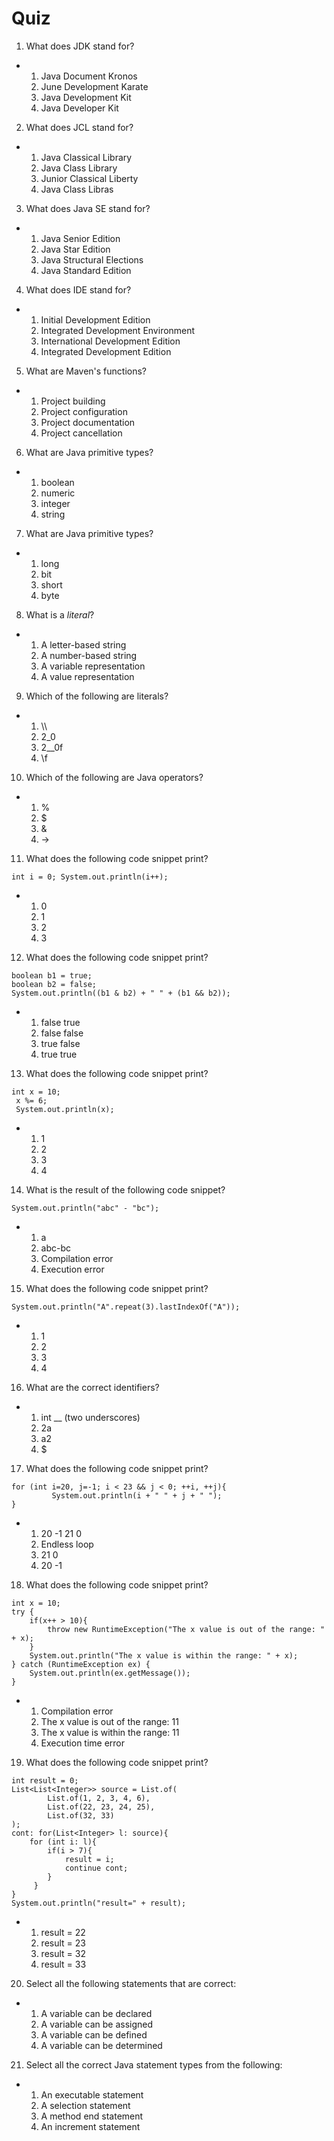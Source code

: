 
Quiz
============================

1.  What does JDK stand for?

-   1.  Java Document Kronos
    2.  June Development Karate
    3.  Java Development Kit
    4.  Java Developer Kit

2.  What does JCL stand for?

-   1.  Java Classical Library
    2.  Java Class Library
    3.  Junior Classical Liberty
    4.  Java Class Libras

3.  What does Java SE stand for?

-   1.  Java Senior Edition
    2.  Java Star Edition
    3.  Java Structural Elections
    4.  Java Standard Edition

4.  What does IDE stand for?

-   1.  Initial Development Edition
    2.  Integrated Development Environment
    3.  International Development Edition
    4.  Integrated Development Edition

5.  What are Maven's functions?

-   1.  Project building
    2.  Project configuration
    3.  Project documentation
    4.  Project cancellation

6.  What are Java primitive types?

-   1.  boolean
    2.  numeric
    3.  integer
    4.  string

7.  What are Java primitive types?

-   1.  long
    2.  bit
    3.  short
    4.  byte

8.  What is a *literal*?

-   1.  A letter-based string
    2.  A number-based string
    3.  A variable representation
    4.  A value representation

9.  Which of the following are literals?

-   1.  \\\\
    2.  2\_0
    3.  2\_\_0f
    4.  \\f

10. Which of the following are Java operators?

-   1.  %
    2.  \$
    3.  &
    4.  -\>

11. What does the following code snippet print?

```
int i = 0; System.out.println(i++);
```

-   1.  0
    2.  1
    3.  2
    4.  3

12. What does the following code snippet print?

```
boolean b1 = true;
boolean b2 = false;
System.out.println((b1 & b2) + " " + (b1 && b2));
```

-   1.  false true
    2.  false false
    3.  true false
    4.  true true

13. What does the following code snippet print?

```
int x = 10;
 x %= 6;
 System.out.println(x);
```

-   1.  1
    2.  2
    3.  3
    4.  4

14. What is the result of the following code snippet?

```
System.out.println("abc" - "bc");
```

-   1.  a
    2.  abc-bc
    3.  Compilation error
    4.  Execution error

15. What does the following code snippet print?

```
System.out.println("A".repeat(3).lastIndexOf("A"));
```

-   1.  1
    2.  2
    3.  3
    4.  4

16. What are the correct identifiers?

-   1.  int \_\_ (two underscores)
    2.  2a
    3.  a2
    4.  \$

17. What does the following code snippet print?

```
for (int i=20, j=-1; i < 23 && j < 0; ++i, ++j){
         System.out.println(i + " " + j + " ");
}
```

-   1.  20 -1 21 0
    2.  Endless loop
    3.  21 0
    4.  20 -1

18. What does the following code snippet print?

```
int x = 10;
try {
    if(x++ > 10){
        throw new RuntimeException("The x value is out of the range: " + x);
    }
    System.out.println("The x value is within the range: " + x);
} catch (RuntimeException ex) {
    System.out.println(ex.getMessage());
}
```

-   1.  Compilation error
    2.  The x value is out of the range: 11
    3.  The x value is within the range: 11
    4.  Execution time error

19. What does the following code snippet print?

```
int result = 0;
List<List<Integer>> source = List.of(
        List.of(1, 2, 3, 4, 6),
        List.of(22, 23, 24, 25),
        List.of(32, 33)
);
cont: for(List<Integer> l: source){
    for (int i: l){
        if(i > 7){
            result = i;
            continue cont;
        }
     }
}
System.out.println("result=" + result);
```

-   1.  result = 22
    2.  result = 23
    3.  result = 32
    4.  result = 33

20. Select all the following statements that are correct:

-   1.  A variable can be declared
    2.  A variable can be assigned
    3.  A variable can be defined
    4.  A variable can be determined

21. Select all the correct Java statement types from the following:

-   1.  An executable statement
    2.  A selection statement
    3.  A method end statement
    4.  An increment statement

